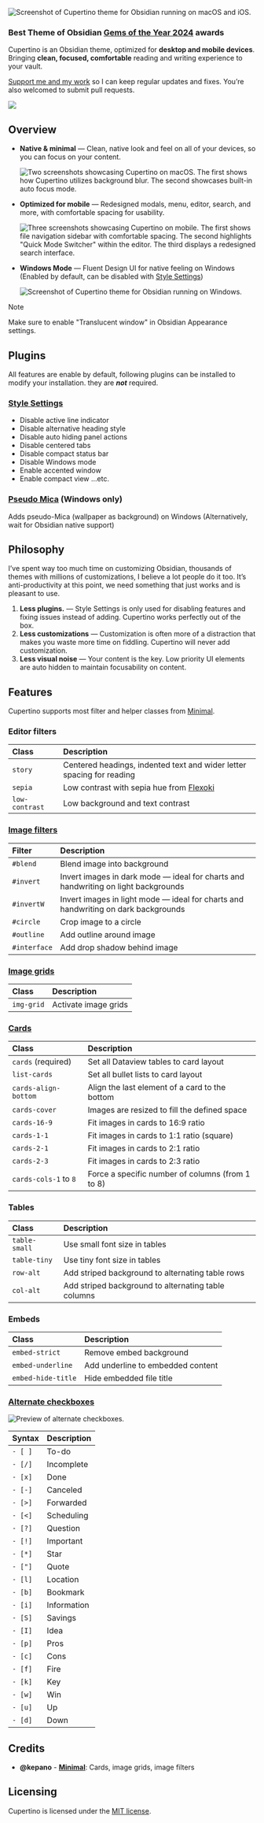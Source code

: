 ![Screenshot of Cupertino theme for Obsidian running on macOS and iOS.](img/hero.png)

### Best Theme of Obsidian [Gems of the Year 2024](https://obsidian.md/blog/2024-goty-winners/) awards

Cupertino is an Obsidian theme, optimized for **desktop and mobile devices**. Bringing **clean, focused, comfortable** reading and writing experience to your vault.

[Support me and my work](https://www.buymeacoffee.com/sevenaxis) so I can keep regular updates and fixes. You’re also welcomed to submit pull requests.

<a href="https://www.buymeacoffee.com/sevenaxis"><img src="https://img.buymeacoffee.com/button-api/?text=Buy me a coffee&emoji=☕&slug=sevenaxis&button_colour=BD5FFF&font_colour=ffffff&font_family=Inter&outline_colour=000000&coffee_colour=FFDD00" /></a>

## Overview

- **Native & minimal** — Clean, native look and feel on all of your devices, so you can focus on your content.

  ![Two screenshots showcasing Cupertino on macOS. The first shows how Cupertino utilizes background blur. The second showcases built-in auto focus mode.](img/native.png)

- **Optimized for mobile** — Redesigned modals, menu, editor, search, and more, with comfortable spacing for usability.

  ![Three screenshots showcasing Cupertino on mobile. The first shows file navigation sidebar with comfortable spacing. The second highlights "Quick Mode Switcher" within the editor. The third displays a redesigned search interface.](img/mobile.png)

- **Windows Mode** — Fluent Design UI for native feeling on Windows (Enabled by default, can be disabled with [Style Settings](https://github.com/mgmeyers/obsidian-style-settings))

  ![Screenshot of Cupertino theme for Obsidian running on Windows.](img/windows.png)

> [!NOTE]
> Make sure to enable "Translucent window" in Obsidian Appearance settings.

## Plugins

All features are enable by default, following plugins can be installed to modify your installation. they are **_not_** required.

### [Style Settings](https://github.com/mgmeyers/obsidian-style-settings)

- Disable active line indicator
- Disable alternative heading style
- Disable auto hiding panel actions
- Disable centered tabs
- Disable compact status bar
- Disable Windows mode
- Enable accented window
- Enable compact view
  ...etc.

### [Pseudo Mica](https://github.com/aaaaalexis/obsidian-cupertino-helper/) (Windows only)

Adds pseudo-Mica (wallpaper as background) on Windows (Alternatively, wait for Obsidian native support)

## Philosophy

I’ve spent way too much time on customizing Obsidian, thousands of themes with millions of customizations, I believe a lot people do it too. It’s anti-productivity at this point, we need something that just works and is pleasant to use.

1. **Less plugins.** — Style Settings is only used for disabling features and fixing issues instead of adding. Cupertino works perfectly out of the box.
2. **Less customizations** — Customization is often more of a distraction that makes you waste more time on fiddling. Cupertino will never add customization.
3. **Less visual noise** — Your content is the key. Low priority UI elements are auto hidden to maintain focusability on content.

## Features

Cupertino supports most filter and helper classes from [Minimal](https://github.com/kepano/obsidian-minimal).

### Editor filters

| Class          | Description                                                               |
| :------------- | :------------------------------------------------------------------------ |
| `story`        | Centered headings, indented text and wider letter spacing for reading     |
| `sepia`        | Low contrast with sepia hue from [Flexoki](https://stephango.com/flexoki) |
| `low-contrast` | Low background and text contrast                                          |

### [Image filters](https://minimal.guide/images#Image+filters)

| Filter       | Description                                                                        |
| :----------- | :--------------------------------------------------------------------------------- |
| `#blend`     | Blend image into background                                                        |
| `#invert`    | Invert images in dark mode — ideal for charts and handwriting on light backgrounds |
| `#invertW`   | Invert images in light mode — ideal for charts and handwriting on dark backgrounds |
| `#circle`    | Crop image to a circle                                                             |
| `#outline`   | Add outline around image                                                           |
| `#interface` | Add drop shadow behind image                                                       |

### [Image grids](https://minimal.guide/Block+types/Image+grids)

| Class      | Description          |
| :--------- | :------------------- |
| `img-grid` | Activate image grids |

### [Cards](https://minimal.guide/Block+types/Cards)

| Class                 | Description                                      |
| :-------------------- | :----------------------------------------------- |
| `cards` (required)    | Set all Dataview tables to card layout           |
| `list-cards`          | Set all bullet lists to card layout              |
| `cards-align-bottom`  | Align the last element of a card to the bottom   |
| `cards-cover`         | Images are resized to fill the defined space     |
| `cards-16-9`          | Fit images in cards to 16:9 ratio                |
| `cards-1-1`           | Fit images in cards to 1:1 ratio (square)        |
| `cards-2-1`           | Fit images in cards to 2:1 ratio                 |
| `cards-2-3`           | Fit images in cards to 2:3 ratio                 |
| `cards-cols-1` to `8` | Force a specific number of columns (from 1 to 8) |

### Tables

| Class         | Description                                         |
| :------------ | :-------------------------------------------------- |
| `table-small` | Use small font size in tables                       |
| `table-tiny`  | Use tiny font size in tables                        |
| `row-alt`     | Add striped background to alternating table rows    |
| `col-alt`     | Add striped background to alternating table columns |

### Embeds

| Class              | Description                       |
| :----------------- | :-------------------------------- |
| `embed-strict`     | Remove embed background           |
| `embed-underline`  | Add underline to embedded content |
| `embed-hide-title` | Hide embedded file title          |

### [Alternate checkboxes](https://github.com/damiankorcz/Alternative-Checkboxes-Reference-Set)

![Preview of alternate checkboxes.](img/checkbox.png)

| Syntax  | Description |
| ------- | ----------- |
| `- [ ]` | To-do       |
| `- [/]` | Incomplete  |
| `- [x]` | Done        |
| `- [-]` | Canceled    |
| `- [>]` | Forwarded   |
| `- [<]` | Scheduling  |
| `- [?]` | Question    |
| `- [!]` | Important   |
| `- [*]` | Star        |
| `- ["]` | Quote       |
| `- [l]` | Location    |
| `- [b]` | Bookmark    |
| `- [i]` | Information |
| `- [S]` | Savings     |
| `- [I]` | Idea        |
| `- [p]` | Pros        |
| `- [c]` | Cons        |
| `- [f]` | Fire        |
| `- [k]` | Key         |
| `- [w]` | Win         |
| `- [u]` | Up          |
| `- [d]` | Down        |

## Credits

- **@kepano** - **[Minimal](https://github.com/kepano/obsidian-minimal)**: Cards, image grids, image filters

## Licensing

Cupertino is licensed under the [MIT license](LICENSE).
